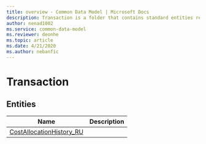 ```yaml
---
title: overview - Common Data Model | Microsoft Docs
description: Transaction is a folder that contains standard entities related to the Common Data Model.
author: nenad1002
ms.service: common-data-model
ms.reviewer: deonhe
ms.topic: article
ms.date: 4/21/2020
ms.author: nebanfic
---
```


# Transaction


## Entities

|Name|Description|
|---|---|
|[CostAllocationHistory_RU](CostAllocationHistory_RU.md)||
